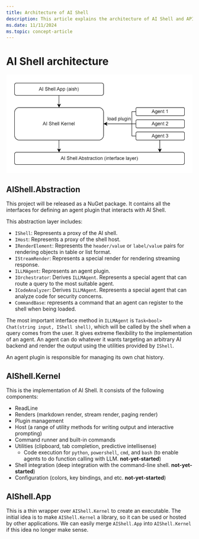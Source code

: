 ```yaml
---
title: Architecture of AI Shell
description: This article explains the architecture of AI Shell and API required to support agents.
ms.date: 11/11/2024
ms.topic: concept-article
---
```


# AI Shell architecture

![AI Shell architecture diagram.][01]

## AIShell.Abstraction

This project will be released as a NuGet package. It contains all the interfaces for defining an
agent plugin that interacts with AI Shell.

This abstraction layer includes:

- `IShell`: Represents a proxy of the AI shell.
- `IHost`: Represents a proxy of the shell host.
- `IRenderElement`: Represents the `header/value` or `label/value` pairs for rendering objects in
  table or list format.
- `IStreamRender`: Represents a special render for rendering streaming response.
- `ILLMAgent`: Represents an agent plugin.
- `IOrchestrator`: Derives `ILLMAgent`. Represents a special agent that can route a query to the
  most suitable agent.
- `ICodeAnalyzer`: Derives `ILLMAgent`. Represents a special agent that can analyze code for
  security concerns.
- `CommandBase`: represents a command that an agent can register to the shell when being loaded.

The most important interface method in `ILLMAgent` is `Task<bool> Chat(string input, IShell shell)`,
which will be called by the shell when a query comes from the user. It gives extreme flexibility to
the implementation of an agent. An agent can do whatever it wants targeting an arbitrary AI backend
and render the output using the utilities provided by `IShell`.

An agent plugin is responsible for managing its own chat history.

## AIShell.Kernel

This is the implementation of AI Shell. It consists of the following components:

- ReadLine
- Renders (markdown render, stream render, paging render)
- Plugin management
- Host (a range of utility methods for writing output and interactive prompting)
- Command runner and built-in commands
- Utilities (clipboard, tab completion, predictive intellisense)
  - Code execution for `python`, `powershell`, `cmd`, and `bash` (to enable agents to do function
    calling with LLM. **not-yet-started**)
- Shell integration (deep integration with the command-line shell. **not-yet-started**)
- Configuration (colors, key bindings, and etc. **not-yet-started**)

## AIShell.App

This is a thin wrapper over `AIShell.Kernel` to create an executable. The initial idea is to
make `AIShell.Kernel` a library, so it can be used or hosted by other applications. We can
easily merge `AIShell.App` into `AIShell.Kernel` if this idea no longer make sense.

<!-- link references -->
[01]: media/agent-architecture/aishell-agent-architecture.png
